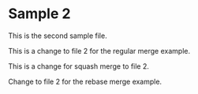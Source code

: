 # Sample 2

This is the second sample file.

This is a change to file 2 for the regular merge example.

This is a change for squash merge to file 2.

Change to file 2 for the rebase merge example.
